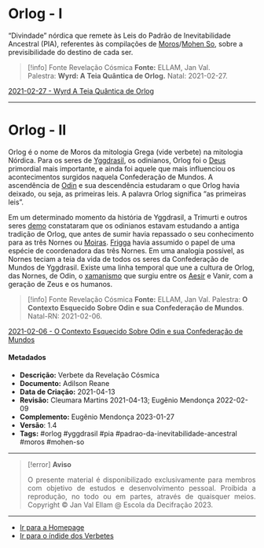 # Orlog - I

“Divindade” nórdica que remete às Leis do Padrão de Inevitabilidade Ancestral (PIA), referentes às compilações de [Moros](Moros.md)/[Mohen So](Mohen%20So.md), sobre a previsibilidade do destino de cada ser.

> [!info] Fonte Revelação Cósmica
> **Fonte:** ELLAM, Jan Val. Palestra: **Wyrd: A Teia Quântica de Orlog.** Natal: 2021-02-27.

[2021-02-27 - Wyrd A Teia Quântica de Orlog](2021-02-27%20-%20Wyrd%20A%20Teia%20Quântica%20de%20Orlog.md)

---
# Orlog - II

Orlog é o nome de Moros da mitologia Grega (vide verbete) na mitologia Nórdica. Para os seres de [Yggdrasil](Yggdrasil.md), os odinianos, Orlog foi o [Deus](Deus.md) primordial mais importante, e ainda foi aquele que mais influenciou os acontecimentos surgidos naquela Confederação de Mundos. A ascendência de [Odin](Odin.md) e sua descendência estudaram o que Orlog havia deixado, ou seja, as primeiras leis. A palavra Orlog significa “as primeiras leis”.

Em um determinado momento da história de Yggdrasil, a Trimurti e outros seres [demo](Demos.md) constataram que os odinianos estavam estudando a antiga tradição de Orlog, que antes de sumir havia repassado o seu conhecimento para as três Nornes ou [Moiras](Moiras.md). [Frigga](Frigga.md) havia assumido o papel de uma espécie de coordenadora das três Nornes. Em uma analogia possível, as Nornes teciam a teia da vida de todos os seres da Confederação de Mundos de Yggdrasil. Existe uma linha temporal que une a cultura de Orlog, das Nornes, de Odin, o [xamanismo](Administração/Governança/Projetos%20de%20Pesquisas/Xamanismo.md) que surgiu entre os [Aesir](Aesir%20e%20Vanir.md) e Vanir, com a geração de Zeus e os humanos.

> [!info] Fonte Revelação Cósmica
> **Fonte:** ELLAM, Jan Val. Palestra: **O Contexto Esquecido Sobre Odin e sua Confederação de Mundos**. Natal-RN: 2021-02-06.

[2021-02-06 - O Contexto Esquecido Sobre Odin e sua Confederação de Mundos](2021-02-06%20-%20O%20Contexto%20Esquecido%20Sobre%20Odin%20e%20sua%20Confederação%20de%20Mundos.md)

#### Metadados

-   **Descrição:** Verbete da Revelação Cósmica
-   **Documento:** Adilson Reane
-   **Data de Criação:** 2021-04-13
-   **Revisão:** Cleumara Martins 2021-04-13; Eugênio Mendonça 2022-02-09
-   **Complemento:** Eugênio Mendonça 2023-01-27
-   **Versão**: 1.4
-   **Tags:** #orlog #yggdrasil #pia #padrao-da-inevitabilidade-ancestral #moros #mohen-so

---
> [!error] **Aviso**
> <p align="justify">O presente material é disponibilizado exclusivamente para membros com objetivo de estudos e desenvolvimento pessoal. Proibida a reprodução, no todo ou em partes, através de quaisquer meios. Copyright © Jan Val Ellam @ Escola da Decifração 2023. </p>

---
- [Ir para a Homepage](Homepage.canvas)
- [Ir para o índide dos Verbetes](ÍNDIDE%20GERAL%20DOS%20VERBETES.canvas)